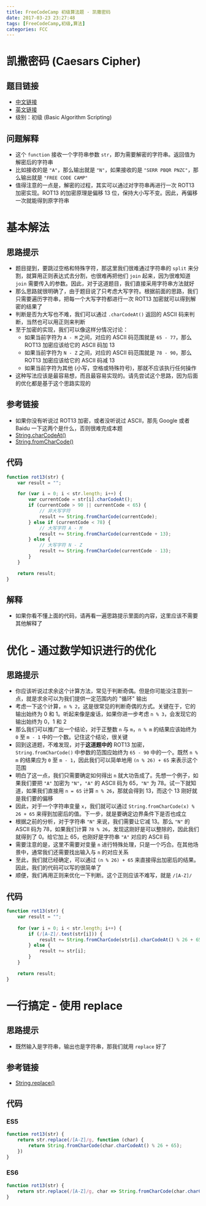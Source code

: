 ```yaml
---
title: FreeCodeCamp 初级算法题 - 凯撒密码
date: 2017-03-23 23:27:48
tags: [FreeCodeCamp,初级,算法]
categories: FCC
---
```

# 凯撒密码 (Caesars Cipher)
## 题目链接
- [中文链接](https://www.freecodecamp.cn/challenges/caesars-cipher)
- [英文链接](https://www.freecodecamp.com/challenges/caesars-cipher)
- 级别：初级 (Basic Algorithm Scripting)

## 问题解释
- 这个 `function` 接收一个字符串参数 `str`，即为需要解密的字符串。返回值为解密后的字符串
- 比如接收的是 `"A"`，那么输出就是 `"N"`，如果接收的是 `"SERR PBQR PNZC"`，那么输出就是 `"FREE CODE CAMP"`
- 值得注意的一点是，解密的过程，其实可以通过对字符串再进行一次 ROT13 加密实现。ROT13 的加密原理是偏移 13 位，保持大小写不变。因此，再偏移一次就能得到原字符串
<!-- more -->

# 基本解法
## 思路提示
- 题目提到，要跳过空格和特殊字符，那这里我们很难通过字符串的 `split` 来分割，就算用正则表达式去分割，也很难再把他们 `join` 起来，因为很难知道 `join` 需要传入的参数。因此，对于这道题目，我们直接采用字符串方法就好
- 那么思路就很明确了，由于题目说了只考虑大写字符。根据前面的思路，我们只需要遍历字符串，把每一个大写字符都进行一次 ROT13 加密就可以得到解密的结果了
- 判断是否为大写也不难，我们可以通过 `.charCodeAt()` 返回的 ASCII 码来判断，当然也可以用正则来判断
- 至于加密的实现，我们可以像这样分情况讨论：
	- 如果当前字符为 `A - M` 之间，对应的 ASCII 码范围就是 `65 - 77`，那么 ROT13 加密应该给它的 ASCII 码加 13
	- 如果当前字符为 `N - Z` 之间，对应的 ASCII 码范围就是 `78 - 90`，那么 ROT13 加密应该给它的 ASCII 码减 13
	- 如果当前字符为其他 (小写，空格或特殊符号)，那就不应该执行任何操作
- 这种写法应该是最容易想，而且最容易实现的。请先尝试这个思路，因为后面的优化都是基于这个思路实现的

## 参考链接
- 如果你没有听说过 ROT13 加密，或者没听说过 ASCII，那先 Google 或者 Baidu 一下这两个是什么，否则很难完成本题
- [String.charCodeAt()](https://developer.mozilla.org/zh-CN/docs/Web/JavaScript/Reference/Global_Objects/String/charCodeAt)
- [String.fromCharCode()](https://developer.mozilla.org/zh-CN/docs/Web/JavaScript/Reference/Global_Objects/String/fromCharCode)

## 代码
```js
function rot13(str) {
    var result = "";

    for (var i = 0; i < str.length; i++) {
        var currentCode = str[i].charCodeAt();
        if (currentCode > 90 || currentCode < 65) {
            // 非大写字符
            result += String.fromCharCode(currentCode);
        } else if (currentCode < 78) {
            // 大写字符 A - M
            result += String.fromCharCode(currentCode + 13);
        } else {
            // 大写字符 N - Z
            result += String.fromCharCode(currentCode - 13);
        }
    }

    return result;
}
```

## 解释
- 如果你看不懂上面的代码，请再看一遍思路提示里面的内容，这里应该不需要其他解释了

# 优化 - 通过数学知识进行的优化
## 思路提示
- 你应该听说过求余这个计算方法，常见于判断奇偶。但是你可能没注意到一点，就是求余可以为我们提供一定范围内的 "循环" 输出
- 考虑一下这个计算，`n % 2`，这是很常见的判断奇偶的方式。关键在于，它的输出始终为 0 和 1。听起来像是废话，如果你进一步考虑 `n % 3`，会发现它的输出始终为 0，1 和 2
- 那么我们可以推广出一个结论，对于正整数 `n` 与 `m`，`n % m` 的结果应该始终为 `0` 至 `m - 1` 中的一个数。记住这个结论，很关键
- 回到这道题，不难发现，对于**这道题中的** ROT13 加密，`String.fromCharCode()` 中参数的范围应始终为 `65 - 90` 中的一个。既然 `n % m` 的结果应为 `0` 至 `m - 1`，因此我们可以简单地用 `(n % 26) + 65` 来表示这个范围 
- 明白了这一点，我们只需要确定如何得出 `n` 就大功告成了。先想一个例子，如果我们要把 `"A"` 加密为 `"N"`，`"A"` 的 ASCII 码为 65，`"N"` 为 78。试一下就知道，如果我们直接用 `n = 65` 计算 `n % 26`，那就会得到 13，而这个 13 刚好就是我们要的偏移
- 因此，对于一个字符串变量 `x`，我们就可以通过 `String.fromCharCode(x) % 26 + 65` 来得到加密后的值。下一步，就是要确定边界条件下是否也成立
- 根据之前的分析，对于字符串 `"N"` 来说，我们需要让它减 13。那么 `"N"` 的 ASCII 码为 78，如果我们计算 `78 % 26`，发现这刚好是可以整除的，因此我们就得到了 0。给它加上 65，也刚好是字符串 `"A"` 对应的 ASCII 码
- 需要注意的是，这里不需要对变量 `n` 进行特殊处理，只是一个巧合。在其他场景中，通常我们还需要找出输入与 `n` 的对应关系
- 至此，我们就已经确定，可以通过 `(n % 26) + 65` 来直接得出加密后的结果。因此，我们的代码可以写的很简单了
- 顺便，我们再用正则来优化一下判断。这个正则应该不难写，就是 `/[A-Z]/`

## 代码
```js
function rot13(str) {
    var result = "";
    
    for (var i = 0; i < str.length; i++) {
        if (/[A-Z]/.test(str[i])) {
            result += String.fromCharCode(str[i].charCodeAt() % 26 + 65);
        } else {
            result += str[i];
        }
    }

    return result;
}
```

# 一行搞定 - 使用 replace
## 思路提示
- 既然输入是字符串，输出也是字符串，那我们就用 `replace` 好了

## 参考链接
- [String.replace()](https://developer.mozilla.org/zh-CN/docs/Web/JavaScript/Reference/Global_Objects/String/replace)

## 代码
### ES5
```js
function rot13(str) {
    return str.replace(/[A-Z]/g, function (char) {
        return String.fromCharCode(char.charCodeAt() % 26 + 65);
    })
}
```
### ES6
```js
function rot13(str) {
    return str.replace(/[A-Z]/g, char => String.fromCharCode(char.charCodeAt() % 26 + 65));
}
```
